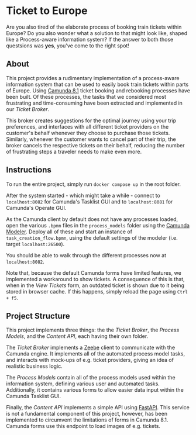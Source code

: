 # Ticket to Europe

Are you also tired of the elaborate process of booking train tickets within Europe?
Do you also wonder what a solution to that might look like, shaped like a Process-aware information system?
If the answer to both those questsions was **yes**, you've come to the right spot!

## About

This project provides a rudimentary implementation of a process-aware information system that can be used to easily book train tickets within parts of Europe.
Using [Camunda 8.1](https://camunda.com/platform/) ticket booking and rebooking processes have been built.
Of these processes, the tasks that we considered most frustrating and time-consuming have been extracted and implemented in our _Ticket Broker_.

This broker creates suggestions for the optimal journey using your trip preferences, and interfaces with all different ticket providers on the customer's behalf whenever they choose to purchase those tickets.
Similarly, whenever the customer wants to cancel part of their trip, the broker cancels the respective tickets on their behalf, reducing the number of frustrating steps a traveler needs to make even more.

## Instructions

To run the entire project, simply run ``docker compose up`` in the root folder.

After the system started - which might take a while - connect to ``localhost:8082`` for Camunda's Tasklist GUI and to ``localhost:8081`` for Camunda's Operate GUI.

As the Camunda client by default does not have any processes loaded, open the various ``.bpmn`` files in the ``process_models`` folder using the [Camunda Modeler](https://camunda.com/download/modeler/).
Deploy all of these and start an instance of ``task_creation_flow.bpmn``, using the default settings of the modeler (i.e. target ``localhost:26500``).

You should be able to walk through the different processes now at ``localhost:8082``.

Note that, because the default Camunda forms have limited features, we implemented a workaround to show tickets.
A consequence of this is that, when in the _View Tickets_ form, an outdated ticket is shown due to it being stored in browser cache.
If this happens, simply reload the page using ``Ctrl + f5``.

## Project Structure

This project implements three things: the the _Ticket Broker_, the _Process Models_, and the _Content API_, each having their own folder.

The _Ticket Broker_ implements a [Zeebe](https://camunda.com/platform/zeebe/) client to communicate with the Camunda engine.
It implements all of the automated process model tasks, and interacts with mock-ups of e.g. ticket providers, giving an idea of realistic business logic.

The _Process Models_ contain all of the process models used within the information system, defining various user and automated tasks.
Additionally, it contains various forms to allow easier data input within the Camunda Tasklist GUI.

Finally, the _Content API_ implements a simple API using [FastAPI](https://fastapi.tiangolo.com/).
This service is not a fundamental component of this project, however, has been implemented to circumvent the limitations of forms in Camunda 8.1.
Camunda forms use this endpoint to load images of e.g. tickets.
